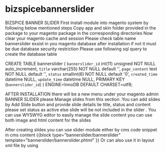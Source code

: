 bizspicebannerslider
====================

BIZSPICE BANNER SLIDER 
First install module into magento system by following below mentioned steps 
Copy app and skin folder provided in the package to your magento package in the corresponding directories
Now clear your magento cache and session 
Please check table name bannerslider exsist in you magento database after installation if not it must be due database security restriction 
Please use following sql query to create the database table 

CREATE TABLE bannerslider (    `bannerslider_id` int(11) unsigned NOT NULL auto_increment,    `title` varchar(255) NOT NULL default '',    `page_content` text NOT NULL default '',    `status` smallint(6) NOT NULL default '0',    `created_time` datetime NULL,    `update_time` datetime NULL,     PRIMARY KEY (`bannerslider_id`)  ) ENGINE=InnoDB DEFAULT CHARSET=utf8;

AFTER INSTALLATION there will be a new menu under your magento admin BANNER SLIDER  please Manage slides from this section .You can add slides by Add Slide button and provide slide details lie title, status and content please set status as active else slide will be not included in the slider . You can use WYSWYG editor to easily manage  the slide content you can use both image and html content for the slides

After creating slides you can use slider module either by cms code snippet in cms content
{{block type="bannerslider/bannerslider" template="bannerslider/bannerslider.phtml" }}
Or can also use it in layout xml file by using 
<block type="bannerslider/bannerslider" template="bannerslider/bannerslider.phtml" />

